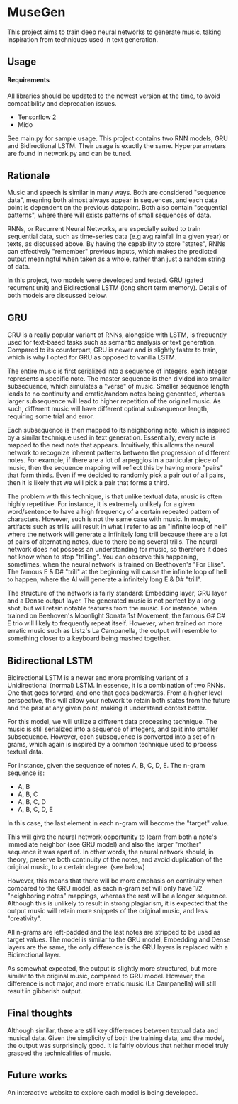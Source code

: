 # MuseGen

This project aims to train deep neural networks to generate music,
taking inspiration from techniques used in text generation.

## Usage

#### Requirements

All libraries should be updated to the newest version at the time,
to avoid compatibility and deprecation issues.

- Tensorflow 2
- Mido

See main.py for sample usage. This project contains two RNN models,
GRU and Bidirectional LSTM. Their usage is exactly the same. Hyperparameters
are found in network.py and can be tuned.

## Rationale

Music and speech is similar in many ways. Both are considered "sequence data",
meaning both almost always appear in sequences, and each data point is dependent
on the previous datapoint. Both also contain "sequential patterns", 
where there will exists patterns of small sequences of data. 

RNNs, or Recurrent Neural Networks, are especially suited to train
sequential data, such as time-series data (e.g avg rainfall in a
given year) or texts, as discussed above. By having the capability
to store "states", RNNs can effectively "remember" previous 
inputs, which makes the predicted output meaningful when taken
as a whole, rather than just a random string of data.

In this project, two models were developed and tested. GRU (gated
recurrent unit) and Bidirectional LSTM (long short term memory).
Details of both models are discussed below.

## GRU

GRU is a really popular variant of RNNs, alongside with LSTM, is
frequently used for text-based tasks such as semantic analysis or
text generation. Compared to its counterpart, GRU is newer 
and is slightly faster to train, which is why I opted for GRU
as opposed to vanilla LSTM. 

The entire music is first serialized into a sequence of integers,
each integer represents a specific note. The master sequence is then
divided into smaller subsequence, which simulates a "verse" of 
music. Smaller sequence length leads to no continuity and erratic/random
notes being generated, whereas larger subsequence will lead to
higher repetition of the original music. As such, different music
will have different optimal subsequence length, requiring some
trial and error.

Each subsequence is then mapped to its neighboring note, which is inspired
by a similar technique used in text generation. Essentially, every note is mapped
to the next note that appears. Intuitively, this allows the neural network
to recognize inherent patterns between the progression of different notes.
For example, if there are a lot of arpeggios in a particular piece of music,
then the sequence mapping will reflect this by having more "pairs"
that form thirds. Even if we decided to randomly pick a pair out of all
pairs, then it is likely that we will pick a pair that forms a third.

The problem with this technique, is that unlike textual data, music is often highly
repetitive. For instance, it is extremely unlikely for a given word/sentence
to have a high frequency of a certain repeated pattern of characters. However,
such is not the same case with music. In music, artifacts such as
trills will result in what I refer to as an "infinite loop of hell" where the 
network will generate a infinitely long trill because there are a lot of pairs
of alternating notes, due to there being several trills. The neural network does
not possess an understanding for music, so therefore it does not know when to 
stop "trilling". You can observe this happening, sometimes, when the 
neural network is trained on Beethoven's "For Elise". The famous
E & D# "trill" at the beginning will cause the infinite loop of hell to happen,
where the AI will generate a infinitely long E & D# "trill".

The structure of the network is fairly standard: Embedding layer, GRU layer
and a Dense output layer. The generated music is not perfect by a long shot,
but will retain notable features from the music. For instance, when trained on 
Beehoven's Moonlight Sonata 1st Movement, the famous G# C# E trio 
will likely to frequently repeat itself. However, when trained on more
erratic music such as Listz's La Campanella, the output will resemble to something
closer to a keyboard being mashed together.

## Bidirectional LSTM

Bidirectional LSTM is a newer and more promising variant of a Unidirectional
(normal) LSTM. In essence, it is a combination of two RNNs. One that goes 
forward, and one that goes backwards. From a higher level perspective, this
will allow your network to retain both states from the future and the past at
any given point, making it understand context better.

For this model, we will utilize a different data processing technique.
The music is still serialized into a sequence of integers, and split
into smaller subsequence. However, each subsequence is converted into
a set of n-grams, which again is inspired by a common technique used to
process textual data.

For instance, given the sequence of notes A, B, C, D, E. The n-gram
sequence is:
- A, B
- A, B, C
- A, B, C, D
- A, B, C, D, E

In this case, the last element in each n-gram will become the "target"
value.

This will give the neural network opportunity to learn from both a note's
immediate neighbor (see GRU model) and also the larger "mother" sequence
it was apart of. In other words, the neural network should, in theory,
preserve both continuity of the notes, and avoid duplication of the original
music, to a certain degree. (see below)

However, this means that there will be more emphasis on continuity when compared
to the GRU model, as each n-gram set will only have 1/2 "neighboring notes"
mappings, whereas the rest will be a longer sequence. Although this is unlikely
to result in strong plagiarism, it is expected that the output
music will retain more snippets of the original music, and less
"creativity". 

All n-grams are left-padded and the last notes are stripped to
be used as target values. The model is similar to the GRU model,
Embedding and Dense layers are the same, the only difference
is the GRU layers is replaced with a Bidirectional layer.

As somewhat expected, the output is slightly more structured,
but more similar to the original music, compared to GRU model. However,
the difference is not major, and more erratic music (La Campanella) will
still result in gibberish output.

## Final thoughts

Although similar, there are still key differences between textual data
and musical data. Given the simplicity of both the training data, and
the model, the output was surprisingly good. It is fairly obvious
that neither model truly grasped the technicalities of music.

## Future works

An interactive website to explore each model is being developed.